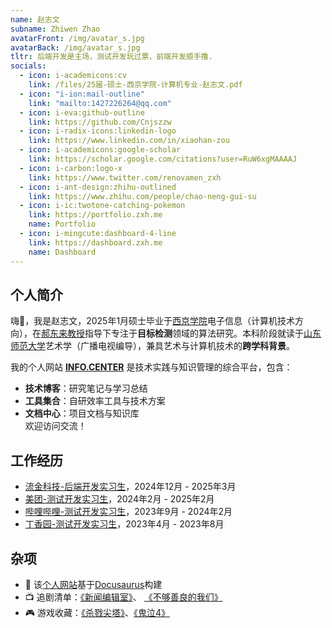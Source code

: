 ```yaml
---
name: 赵志文
subname: Zhiwen Zhao
avatarFront: /img/avatar_s.jpg
avatarBack: /img/avatar_s.jpg
tltr: 后端开发是主场，测试开发玩过票，前端开发顺手撸.
socials:
  - icon: i-academicons:cv
    link: /files/25届-硕士-西京学院-计算机专业-赵志文.pdf
  - icon: "i-ion:mail-outline"
    link: "mailto:1427226264@qq.com"
  - icon: i-eva:github-outline
    link: https://github.com/Cnjszzw
  - icon: i-radix-icons:linkedin-logo
    link: https://www.linkedin.com/in/xiaohan-zou
  - icon: i-academicons:google-scholar
    link: https://scholar.google.com/citations?user=RuW6xgMAAAAJ
  - icon: i-carbon:logo-x
    link: https://www.twitter.com/renovamen_zxh
  - icon: i-ant-design:zhihu-outlined
    link: https://www.zhihu.com/people/chao-neng-gui-su
  - icon: i-ic:twotone-catching-pokemon
    link: https://portfolio.zxh.me
    name: Portfolio
  - icon: i-mingcute:dashboard-4-line
    link: https://dashboard.zxh.me
    name: Dashboard
---
```



## 个人简介

嗨👋，我是赵志文，2025年1月硕士毕业于[西京学院](https://www.xijing.edu.cn/)电子信息（计算机技术方向），在[郝东来教授](https://jsjxy.xijing.edu.cn/info/1005/2094.htm)指导下专注于**目标检测**领域的算法研究。本科阶段就读于[山东师范大学](https://www.sdnu.edu.cn/)艺术学（广播电视编导），兼具艺术与计算机技术的**跨学科背景**。

我的个人网站 **[INFO.CENTER](http://localhost:3000/#)** 是技术实践与知识管理的综合平台，包含：
- **技术博客**：研究笔记与学习总结
- **工具集合**：自研效率工具与技术方案
- **文档中心**：项目文档与知识库  
  欢迎访问交流！

## 工作经历

- [流金科技-后端开发实习生](https://www.bjljsy.com/)，2024年12月 - 2025年3月
- [美团-测试开发实习生](https://baike.baidu.com/item/%E7%BE%8E%E5%9B%A2?fromModule=lemma_search-box)，2024年2月 - 2025年2月
- [哔哩哔哩-测试开发实习生](https://baike.baidu.com/item/%E5%93%94%E5%93%A9%E5%93%94%E5%93%A9/8018053)，2023年9月 - 2024年2月
- [丁香园-测试开发实习生](https://baike.baidu.com/item/%E4%B8%81%E9%A6%99%E5%9B%AD/1802629)，2023年4月 - 2023年8月


## 杂项

- 🚀 该[个人网站](https://github.com/Cnjszzw/cnjszzw.github.io)基于[Docusaurus](https://docusaurus.io/)构建
- 📺 追剧清单：[《新闻编辑室》](https://movie.douban.com/subject/6142597/)、  [《不够善良的我们》](https://movie.douban.com/subject/36151693/)
- 🎮 游戏收藏：[《杀戮尖塔》](https://store.steampowered.com/app/646570/)、[《鬼泣4》](https://store.steampowered.com/app/646570/)  

